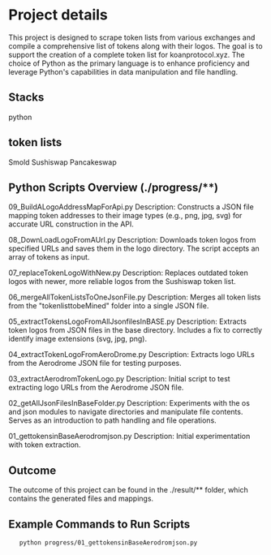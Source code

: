 # Project details

This project is designed to scrape token lists from various exchanges and compile a comprehensive list of tokens along with their logos. The goal is to support the creation of a complete token list for koanprotocol.xyz. The choice of Python as the primary language is to enhance proficiency and leverage Python's capabilities in data manipulation and file handling.

## Stacks

python

## token lists

Smold
Sushiswap
Pancakeswap

## Python Scripts Overview (./progress/**)

09_BuildALogoAddressMapForApi.py
    Description: Constructs a JSON file mapping token addresses to their image types (e.g., png, jpg, svg) for accurate URL construction in the API.

08_DownLoadLogoFromAUrl.py
    Description: Downloads token logos from specified URLs and saves them in the logo directory. The script accepts an array of tokens as input.

07_replaceTokenLogoWithNew.py
Description: Replaces outdated token logos with newer, more reliable logos from the Sushiswap token list.

06_mergeAllTokenListsToOneJsonFile.py
Description: Merges all token lists from the "tokenlisttobeMined" folder into a single JSON file.

05_extractTokensLogoFromAllJsonfilesInBASE.py
Description: Extracts token logos from JSON files in the base directory. Includes a fix to correctly identify image extensions (svg, jpg, png).

04_extractTokenLogoFromAeroDrome.py
Description: Extracts logo URLs from the Aerodrome JSON file for testing purposes.

03_extractAerodromTokenLogo.py
Description: Initial script to test extracting logo URLs from the Aerodrome JSON file.

02_getAllJsonFilesInBaseFolder.py
Description: Experiments with the os and json modules to navigate directories and manipulate file contents. Serves as an introduction to path handling and file operations.

01_gettokensinBaseAerodromjson.py
Description: Initial experimentation with token extraction.


## Outcome
The outcome of this project can be found in the ./result/** folder, which contains the generated files and mappings.

## Example Commands to Run Scripts

```bash
   python progress/01_gettokensinBaseAerodromjson.py
```
